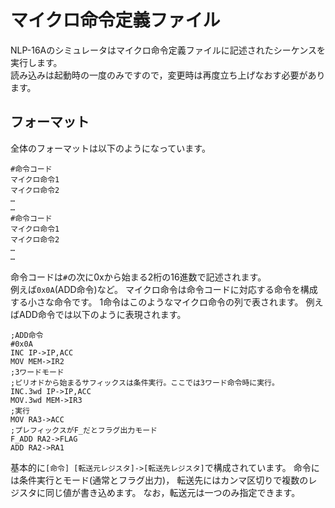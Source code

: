 # マイクロ命令定義ファイル

NLP-16Aのシミュレータはマイクロ命令定義ファイルに記述されたシーケンスを実行します。  
読み込みは起動時の一度のみですので，変更時は再度立ち上げなおす必要があります。
## フォーマット  
全体のフォーマットは以下のようになっています。
```
#命令コード
マイクロ命令1
マイクロ命令2
…
…
#命令コード
マイクロ命令1
マイクロ命令2
…
…
```
命令コードは`#`の次に0xから始まる2桁の16進数で記述されます。  
例えば`0x0A`(ADD命令)など。
マイクロ命令は命令コードに対応する命令を構成する小さな命令です。
1命令はこのようなマイクロ命令の列で表されます。
例えばADD命令では以下のように表現されます。
```
;ADD命令
#0x0A
INC IP->IP,ACC
MOV MEM->IR2
;3ワードモード
;ピリオドから始まるサフィックスは条件実行。ここでは3ワード命令時に実行。
INC.3wd IP->IP,ACC
MOV.3wd MEM->IR3
;実行
MOV RA3->ACC
;プレフィックスがF_だとフラグ出力モード
F_ADD RA2->FLAG
ADD RA2->RA1
```
基本的に`[命令] [転送元レジスタ]->[転送先レジスタ]`で構成されています。
命令には条件実行とモード(通常とフラグ出力)，
転送先にはカンマ区切りで複数のレジスタに同じ値が書き込めます。
なお，転送元は一つのみ指定できます。
